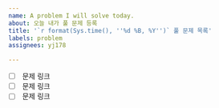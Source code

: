 ```yaml
---
name: A problem I will solve today.
about: 오늘 내가 풀 문제 등록
title: '`r format(Sys.time(), ''%d %B, %Y'')` 풀 문제 목록'
labels: problem
assignees: yj178

---
```


- [ ] []() 문제 링크
- [ ] []() 문제 링크
- [ ] []() 문제 링크

